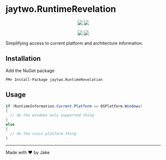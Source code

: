 # jaytwo.RuntimeRevelation

<p align="center">
  <a href="https://jenkins.jaytwo.com/job/jaytwo.RuntimeRevelation/job/master/" alt="Build Status (master)">
    <img src="https://jenkins.jaytwo.com/buildStatus/icon?job=jaytwo.RuntimeRevelation%2Fmaster&subject=build%20(master)" /></a>
  <a href="https://jenkins.jaytwo.com/job/jaytwo.RuntimeRevelation/job/develop/" alt="Build Status (develop)">
    <img src="https://jenkins.jaytwo.com/buildStatus/icon?job=jaytwo.RuntimeRevelation%2Fdevelop&subject=build%20(develop)" /></a>
</p>

<p align="center">
  <a href="https://www.nuget.org/packages/jaytwo.RuntimeRevelation/" alt="NuGet Package jaytwo.RuntimeRevelation">
    <img src="https://img.shields.io/nuget/v/jaytwo.RuntimeRevelation.svg?logo=nuget&label=jaytwo.RuntimeRevelation" /></a>
  <a href="https://www.nuget.org/packages/jaytwo.RuntimeRevelation/" alt="NuGet Package jaytwo.RuntimeRevelation (beta)">
    <img src="https://img.shields.io/nuget/vpre/jaytwo.RuntimeRevelation.svg?logo=nuget&label=jaytwo.RuntimeRevelation" /></a>
</p>

Simplifying access to current platform and architecture information.

## Installation

Add the NuGet package

```
PM> Install-Package jaytwo.RuntimeRevelation
```

## Usage

```csharp
if (RuntimeInformation.Current.Platform == OSPlatform.Windows)
{
  // do the windows-only supported thing
}
else
{
  // do the cross-platform thing
}
```

---

Made with &hearts; by Jake
